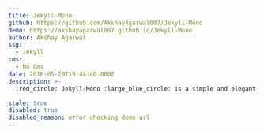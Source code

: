```yaml
---
title: Jekyll-Mono
github: https://github.com/AkshayAgarwal007/Jekyll-Mono
demo: https://akshayagarwal007.github.io/Jekyll-Mono
author: Akshay Agarwal
ssg:
  - Jekyll
cms:
  - No Cms
date: 2016-05-20T19:44:40.000Z
description: >-
  :red_circle: Jekyll-Mono :large_blue_circle: is a simple and elegant GitHub Profile cum Blog theme

stale: true
disabled: true
disabled_reason: error checking demo url
---
```

